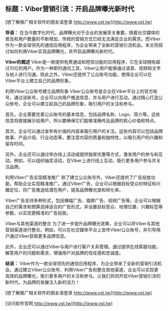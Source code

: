 ## **标题：Viber营销引流：开启品牌曝光新时代**

[想了解推广相关软件的朋友请登录 http://www.vst.tw](http://www.vst.tw)

**导语：**
在当今数字化时代，品牌曝光对于企业的发展至关重要。随着社交媒体的普及和用户数量的不断增加，传统的营销方式已经无法满足企业的需求。而Viber作为一款全球领先的通信应用程序，为企业带来了全新的营销引流机会。本文将探讨如何利用Viber实现品牌曝光，并开启品牌曝光新时代。

**Viber的概述**
Viber是一款提供免费通话和短信功能的应用程序，它在全球拥有超过10亿的用户。作为一种即时通讯工具，Viber让用户能够通过语音、视频和文字与他人进行沟通。除此之外，Viber还提供了公众账号功能，使得企业可以在Viber平台上建立自己的品牌形象。

利用Viber公众账号建立品牌形象
Viber公众账号是企业在Viber平台上的官方账号，通过该账号，企业可以向用户推送信息，并与用户进行互动。通过精心打造公众账号，企业可以建立起自己的品牌形象，吸引用户的关注和参与。

首先，企业需要完善公众账号的基本信息，包括品牌名称、Logo、简介等。这些信息将直接展示给用户，所以要确保它们能够准确传达品牌的核心价值和特点。

其次，企业可以通过发布有价值的内容来吸引用户的关注。这些内容可以包括品牌故事、产品介绍、行业动态等，要注意内容的质量和独特性，以吸引用户的兴趣和留存时间。

另外，企业还可以通过举办线上活动或提供独家优惠等方式，激发用户的参与和互动。例如，可以组织抽奖活动，在Viber上进行线上互动，吸引更多用户参与并关注品牌。

利用Viber广告实现精准推广 除了建立公众账号外，Viber还提供了广告投放功能，帮助企业实现精准推广。通过Viber广告，企业可以根据目标受众的特征和兴趣定位，将广告推送给潜在用户，提高品牌曝光度和转化率。

Viber广告支持多种形式，包括横幅广告、插屏广告、视频广告等。企业可以根据自己的需求和预算选择适合的广告形式，并设置目标受众、地理位置、兴趣标签等参数，以实现更精准的广告投放。

Viber与其他渠道的整合 为了进一步提升品牌曝光效果，企业可以将Viber与其他营销渠道进行整合。例如，可以在社交媒体平台上宣传Viber公众账号，并引导用户通过Viber获取更多品牌信息。

此外，企业还可以通过Viber与用户进行客户关系管理。通过提供在线客服功能，解答用户的问题和需求，增强用户对品牌的信任感和忠诚度。

**结语：**
Viber作为一款全球领先的通信应用程序，为企业带来了全新的营销引流机会。通过建立Viber公众账号、利用Viber广告和整合其他渠道，企业可以实现更高效的品牌曝光，吸引更多用户的关注和参与。让我们共同开启Viber营销引流的新时代，为品牌的发展注入新的活力！

[想了解推广相关软件的朋友请登录 http://www.vst.tw](http://www.vst.tw)


[访问软件官网 http://www.vst.tw](http://www.vst.tw)
